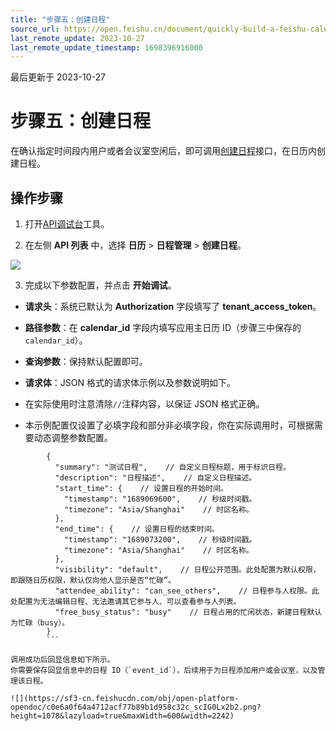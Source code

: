 ```yaml
---
title: "步骤五：创建日程"
source_url: https://open.feishu.cn/document/quickly-build-a-feishu-calendar-schedule/step-5-create-an-agenda
last_remote_update: 2023-10-27
last_remote_update_timestamp: 1698396916000
---
```

最后更新于 2023-10-27

# 步骤五：创建日程

在确认指定时间段内用户或者会议室空闲后，即可调用[创建日程](https://open.feishu.cn/document/uAjLw4CM/ukTMukTMukTM/reference/calendar-v4/calendar-event/create)接口，在日历内创建日程。

## 操作步骤

1. 打开[API调试台](https://open.feishu.cn/api-explorer)工具。

2. 在左侧 **API 列表** 中，选择 **日历** > **日程管理** > **创建日程**。

![](https://sf3-cn.feishucdn.com/obj/open-platform-opendoc/efbdbebc67be92c94d7a986d2dd6955f_uO6nNCzS9m.png?height=1364&lazyload=true&maxWidth=600&width=2882)

3. 完成以下参数配置，并点击 **开始调试**。

- **请求头**：系统已默认为 **Authorization** 字段填写了 **tenant_access_token**。

- **路径参数**：在 **calendar_id** 字段内填写应用主日历 ID（步骤三中保存的`calendar_id`）。

- **查询参数**：保持默认配置即可。

- **请求体**：JSON 格式的请求体示例以及参数说明如下。

- 在实际使用时注意清除`//`注释内容，以保证 JSON 格式正确。

- 本示例配置仅设置了必填字段和部分非必填字段，你在实际调用时，可根据需要动态调整参数配置。

```
        {
          "summary": "测试日程",    // 自定义日程标题，用于标识日程。
          "description": "日程描述",    // 自定义日程描述。
          "start_time": {    // 设置日程的开始时间。
            "timestamp": "1689069600",    // 秒级时间戳。
            "timezone": "Asia/Shanghai"    // 时区名称。
          },
          "end_time": {    // 设置日程的结束时间。
            "timestamp": "1689073200",    // 秒级时间戳。
            "timezone": "Asia/Shanghai"    // 时区名称。
          },
          "visibility": "default",    // 日程公开范围。此处配置为默认权限，即跟随日历权限，默认仅向他人显示是否“忙碌”。
          "attendee_ability": "can_see_others",    // 日程参与人权限。此处配置为无法编辑日程、无法邀请其它参与人、可以查看参与人列表。
          "free_busy_status": "busy"    // 日程占用的忙闲状态，新建日程默认为忙碌（busy）。
        }
        ```

调用成功后回显信息如下所示。
你需要保存回显信息中的日程 ID（`event_id`），后续用于为日程添加用户或会议室，以及管理该日程。

![](https://sf3-cn.feishucdn.com/obj/open-platform-opendoc/c0e6a0f64a4712acf77b89b1d958c32c_scIG0Lx2b2.png?height=1078&lazyload=true&maxWidth=600&width=2242)

